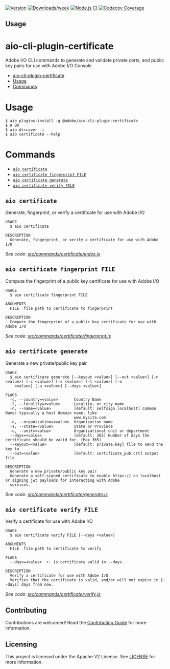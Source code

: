 [![Version](https://img.shields.io/npm/v/@adobe/aio-cli-plugin-certificate.svg)](https://npmjs.org/package/@adobe/aio-cli-plugin-certificate)
[![Downloads/week](https://img.shields.io/npm/dw/@adobe/aio-cli-plugin-certificate.svg)](https://npmjs.org/package/@adobe/aio-cli-plugin-certificate)
[![Node.js CI](https://github.com/adobe/aio-cli-plugin-certificate/actions/workflows/node.js.yml/badge.svg)](https://github.com/adobe/aio-cli-plugin-certificate/actions/workflows/node.js.yml)
[![Codecov Coverage](https://img.shields.io/codecov/c/github/adobe/aio-cli-plugin-certificate/master.svg?style=flat-square)](https://codecov.io/gh/adobe/aio-cli-plugin-certificate/)


## Usage

# aio-cli-plugin-certificate
Adobe I/O CLI commands to generate and validate private certs, and public key pairs for use with Adobe I/O Console

<!-- toc -->
* [aio-cli-plugin-certificate](#aio-cli-plugin-certificate)
* [Usage](#usage)
* [Commands](#commands)
<!-- tocstop -->

# Usage
```sh-session
$ aio plugins:install -g @adobe/aio-cli-plugin-certificate
$ # OR
$ aio discover -i
$ aio certificate --help
```

# Commands
<!-- commands -->
* [`aio certificate`](#aio-certificate)
* [`aio certificate fingerprint FILE`](#aio-certificate-fingerprint-file)
* [`aio certificate generate`](#aio-certificate-generate)
* [`aio certificate verify FILE`](#aio-certificate-verify-file)

## `aio certificate`

Generate, fingerprint, or verify a certificate for use with Adobe I/O

```
USAGE
  $ aio certificate

DESCRIPTION
  Generate, fingerprint, or verify a certificate for use with Adobe I/O
```

_See code: [src/commands/certificate/index.js](https://github.com/adobe/aio-cli-plugin-certificate/blob/2.0.1/src/commands/certificate/index.js)_

## `aio certificate fingerprint FILE`

Compute the fingerprint of a public key certificate for use with Adobe I/O

```
USAGE
  $ aio certificate fingerprint FILE

ARGUMENTS
  FILE  file path to certificate to fingerprint

DESCRIPTION
  Compute the fingerprint of a public key certificate for use with Adobe I/O
```

_See code: [src/commands/certificate/fingerprint.js](https://github.com/adobe/aio-cli-plugin-certificate/blob/2.0.1/src/commands/certificate/fingerprint.js)_

## `aio certificate generate`

Generate a new private/public key pair

```
USAGE
  $ aio certificate generate [--keyout <value>] [--out <value>] [-n <value>] [-c <value>] [-s <value>] [-l <value>] [-o
    <value>] [-u <value>] [--days <value>]

FLAGS
  -c, --country=<value>       Country Name
  -l, --locality=<value>      Locality, or city name
  -n, --name=<value>          [default: selfsign.localhost] Common Name: typically a host domain name, like
                              www.mysite.com
  -o, --organization=<value>  Organization name
  -s, --state=<value>         State or Province
  -u, --unit=<value>          Organizational unit or department
  --days=<value>              [default: 365] Number of days the certificate should be valid for. (Max 365)
  --keyout=<value>            [default: private.key] file to send the key to
  --out=<value>               [default: certificate_pub.crt] output file

DESCRIPTION
  Generate a new private/public key pair
  Generate a self-signed certificate to enable https:// on localhost or signing jwt payloads for interacting with Adobe
  services.
```

_See code: [src/commands/certificate/generate.js](https://github.com/adobe/aio-cli-plugin-certificate/blob/2.0.1/src/commands/certificate/generate.js)_

## `aio certificate verify FILE`

Verify a certificate for use with Adobe I/O

```
USAGE
  $ aio certificate verify FILE [--days <value>]

ARGUMENTS
  FILE  file path to certificate to verify

FLAGS
  --days=<value>  +- is certificate valid in --days

DESCRIPTION
  Verify a certificate for use with Adobe I/O
  Verifies that the certificate is valid, and/or will not expire in [--days] days from now.
```

_See code: [src/commands/certificate/verify.js](https://github.com/adobe/aio-cli-plugin-certificate/blob/2.0.1/src/commands/certificate/verify.js)_
<!-- commandsstop -->

## Contributing

Contributions are welcomed! Read the [Contributing Guide](./CONTRIBUTING.md) for more information.

## Licensing

This project is licensed under the Apache V2 License. See [LICENSE](LICENSE) for more information.
